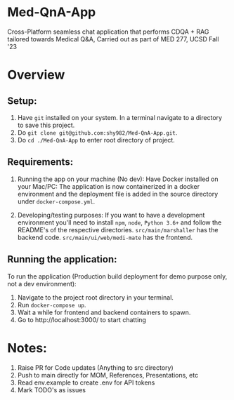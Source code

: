 # Med-QnA-App
Cross-Platform seamless chat application that performs CDQA + RAG tailored towards Medical Q&amp;A, Carried out as part of MED 277, UCSD Fall '23 

# Overview

## Setup: 

1. Have ``git`` installed on your system. In a terminal navigate to a directory to save this project. 
2. Do ``git clone git@github.com:shy982/Med-QnA-App.git``.
3. Do ``cd ./Med-QnA-App`` to enter root directory of project. 

## Requirements: 

1. Running the app on your machine (No dev): Have Docker installed on your Mac/PC: The application is now containerized in a docker environment and the deployment file is added in the source directory under `docker-compose.yml`. 

2. Developing/testing purposes: If you want to have a development environment you'll need to install ``npm``, ``node``, ``Python 3.6+`` and follow the README's of the respective directories. ``src/main/marshaller`` has the backend code. ``src/main/ui/web/medi-mate`` has the frontend. 


## Running the application: 

To run the application (Production build deployment for demo purpose only, not a dev environment): 

1. Navigate to the project root directory in your terminal. 
2. Run ``docker-compose up``. 
3. Wait a while for frontend and backend containers to spawn. 
4. Go to http://localhost:3000/ to start chatting

# Notes:

1. Raise PR for Code updates (Anything to src directory)
2. Push to main directly for MOM, References, Presentations, etc
3. Read env.example to create .env for API tokens
4. Mark TODO's as issues